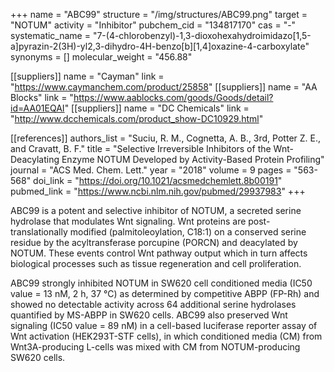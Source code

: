 +++
name = "ABC99"
structure = "/img/structures/ABC99.png"
target = "NOTUM"
activity = "Inhibitor"
pubchem_cid = "134817170"
cas = "-"
systematic_name = "7-(4-chlorobenzyl)-1,3-dioxohexahydroimidazo[1,5-a]pyrazin-2(3H)-yl2,3-dihydro-4H-benzo[b][1,4]oxazine-4-carboxylate"
synonyms = []
molecular_weight = "456.88"

[[suppliers]]
name = "Cayman"
link = "https://www.caymanchem.com/product/25858"
[[suppliers]]
name = "AA Blocks"
link = "https://www.aablocks.com/goods/Goods/detail?id=AA01EQAI"
[[suppliers]]
name = "DC Chemicals"
link = "http://www.dcchemicals.com/product_show-DC10929.html"

[[references]]
authors_list = "Suciu, R. M., Cognetta, A. B., 3rd, Potter Z. E., and Cravatt, B. F."
title = "Selective Irreversible Inhibitors of the Wnt-Deacylating Enzyme NOTUM Developed by Activity-Based Protein Profiling"
journal = "ACS Med. Chem. Lett."
year = "2018"
volume = 9
pages = "563-568"
doi_link = "https://doi.org/10.1021/acsmedchemlett.8b00191"
pubmed_link = "https://www.ncbi.nlm.nih.gov/pubmed/29937983"
+++

ABC99 is a potent and selective inhibitor of NOTUM, a secreted serine hydrolase that modulates Wnt signaling. Wnt proteins are post-translationally modified (palmitoleoylation, C18:1) on a conserved serine residue by the acyltransferase porcupine (PORCN) and deacylated by NOTUM. These events control Wnt pathway output which in turn affects biological processes such as tissue regeneration and cell proliferation.

ABC99 strongly inhibited NOTUM in SW620 cell conditioned media (IC50 value = 13 nM, 2 h, 37 °C) as determined by competitive ABPP (FP-Rh) and showed no detectable activity across 64 additional serine hydrolases quantified by MS-ABPP in SW620 cells. ABC99 also preserved Wnt signaling (IC50 value = 89 nM) in a cell-based luciferase reporter assay of Wnt activation (HEK293T-STF cells), in which conditioned media (CM) from Wnt3A-producing L-cells was mixed with CM from NOTUM-producing SW620 cells.
